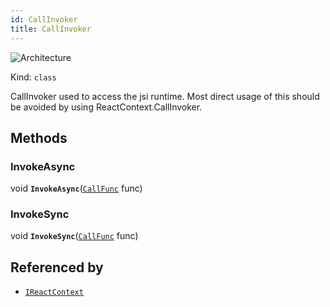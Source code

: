 ```yaml
---
id: CallInvoker
title: CallInvoker
---
```


![Architecture](https://img.shields.io/badge/architecture-new_&_old-green)

Kind: `class`

CallInvoker used to access the jsi runtime. Most direct usage of this should be avoided by using ReactContext.CallInvoker.

## Methods
### InvokeAsync
void **`InvokeAsync`**([`CallFunc`](CallFunc) func)

### InvokeSync
void **`InvokeSync`**([`CallFunc`](CallFunc) func)

## Referenced by
- [`IReactContext`](IReactContext)
